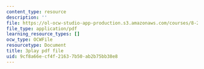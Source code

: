 ```yaml
---
content_type: resource
description: ''
file: https://ol-ocw-studio-app-production.s3.amazonaws.com/courses/8-286-the-early-universe-fall-2013/9cf8a66ecf4f21637b50ab2b75bb38e8_-yIKKST-_Mw.pdf
file_type: application/pdf
learning_resource_types: []
ocw_type: OCWFile
resourcetype: Document
title: 3play pdf file
uid: 9cf8a66e-cf4f-2163-7b50-ab2b75bb38e8
---
```

